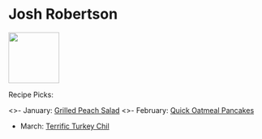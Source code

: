 # Josh Robertson

<img src="http://api.adorable.io/avatars/100/cubapud%40flavor.magazine" height="100" width="100" />

Recipe Picks:

<>- January: [Grilled Peach Salad](../recipe/jan/grilled-peach-salad.md)
<>- February: [Quick Oatmeal Pancakes](../recipe/feb/quick-oatmeal-pancakes)
- March: [Terrific Turkey Chil](../recipe/mar/terrific-turkey-chili.md)
